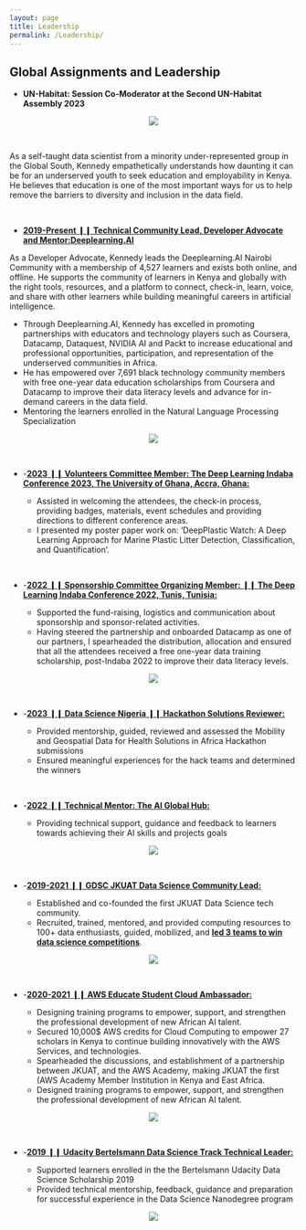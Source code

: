 ```yaml
---
layout: page
title: Leadership
permalink: /Leadership/
---
```

## Global Assignments and Leadership

-   **UN-Habitat: Session Co-Moderator at the Second UN-Habitat Assembly 2023**

<center>
  <figure>
    <img src="https://raw.githubusercontent.com/kennedykwangari/kennedykwangari.github.io/master/images/unhab2.jfif">
      </figure>
</center>

<br/>


As a self-taught data scientist from a minority under-represented group in the Global South, Kennedy empathetically understands how daunting it can be for an underserved youth to seek education and employability in Kenya. He believes that education is one of the most important ways for us to help remove the barriers to diversity and inclusion in the data field.

<br/>


-   [**2019-Present ❙❙ Technical Community Lead, Developer Advocate and Mentor:Deeplearning.AI**](https://www.deeplearning.ai/breaking-into-ai-juggling-work-projects-and-personal-life-with-kennedy-wangari/)

As a Developer Advocate, Kennedy leads the Deeplearning.AI Nairobi Community with a membership of 4,527 learners and exists both online, and offline.  He supports the community of learners in Kenya and globally with the right tools, resources, and a platform to connect, check-in, learn, voice, and share with other learners while building meaningful careers in artificial intelligence.

- Through Deeplearning.AI, Kennedy has excelled in promoting partnerships with educators and technology players such as Coursera, Datacamp, Dataquest, NVIDIA AI and Packt to increase educational and professional opportunities, participation, and representation of the underserved communities in Africa.
- He has empowered over 7,691 black technology community members with free one-year data education scholarships from Coursera and Datacamp to improve their data literacy levels and advance for in-demand careers in the data field.
- Mentoring the learners enrolled in the Natural Language Processing Specialization

<center>
  
  <figure>
    <img src="https://raw.githubusercontent.com/kennedykwangari/kennedykwangari.github.io/master/images/Deeplearning.AI.jpg">
      </figure>
</center>

<br/>

-  -[**2023 ❙❙ Volunteers Committee Member: The Deep Learning Indaba Conference 2023, The University of Ghana, Accra, Ghana:**](https://drive.google.com/file/d/1K2H_suKAgD2UbmOHBivF7b-gbk5nabyQ/view)

    -   Assisted in welcoming the attendees, the check-in process, providing badges, materials, event schedules and providing directions to different conference areas.
    -   I presented my poster paper work on: ‘DeepPlastic Watch:  A Deep Learning Approach for Marine Plastic Litter Detection, Classification, and Quantification’.

  <br/>


-  -[**2022 ❙❙ Sponsorship Committee Organizing Member: ❙❙ The Deep Learning Indaba Conference 2022, Tunis, Tunisia:**](https://deeplearningindaba.com/2022/indaba/organisers/)

    -   Supported the fund-raising, logistics and communication about sponsorship and sponsor-related activities.
    -   Having steered the partnership and onboarded Datacamp as one of our partners, I spearheaded the distribution, allocation and ensured that all the attendees received a free one-year data training scholarship, post-Indaba 2022 to improve their data literacy levels.

 <center>
  <figure>
    <img src="https://raw.githubusercontent.com/kennedykwangari/kennedykwangari.github.io/master/images/dliaccra.jpg">
      </figure>
</center>

<br/>


-  -[**2023 ❙❙ Data Science Nigeria ❙❙ Hackathon Solutions Reviewer:**](https://drive.google.com/file/d/14CM-g9TzLwccVbohp9ZUV1_EFaryKIi2/view)

    -   Provided mentorship, guided, reviewed and assessed the Mobility and Geospatial Data for Health Solutions in Africa Hackathon submissions
    -   Ensured meaningful experiences for the hack teams and determined the winners


<br/>

-  -[**2022 ❙❙ Technical Mentor: The AI Global Hub:**](https://globalaihub.com/top-50-thought-leaders-to-influence-your-mind)

    -   Providing technical support, guidance and feedback to learners towards achieving their AI skills and projects goals

<center>
  <figure>
    <img src="https://raw.githubusercontent.com/kennedykwangari/kennedykwangari.github.io/master/images/aiglobalhub.jpg">
      </figure>
</center>

<br/>


-  -[**2019-2021 ❙❙ GDSC JKUAT Data Science Community Lead:**](https://twitter.com/dscjkuat)

    -   Established and co-founded the first JKUAT Data Science tech community.
    -   Recruited, trained, mentored, and provided computing resources to 100+ data enthusiasts, guided, mobilized, and [**led 3 teams to win data science competitions**](https://dailyactive.info/2019/03/27/congrats-4-students-feted-at-oracle-student-hackathon-challenge/).


<center>
  
  <figure>
    <img src="https://raw.githubusercontent.com/kennedykwangari/kennedykwangari.github.io/master/images/dscjkuat.jpg">
      </figure>
</center>

<br/>


-  -[**2020-2021 ❙❙ AWS Educate Student Cloud Ambassador:**](https://aws.amazon.com/blogs/publicsector/aws-educate-announces-inaugural-student-ambassador-cohort/)

    -   Designing training programs to empower, support, and strengthen the professional development of new African AI talent.
    -   Secured 10,000$ AWS credits for Cloud Computing to empower 27 scholars in Kenya to continue building innovatively with the AWS Services, and technologies.
    -   Spearheaded the discussions, and establishment of a partnership between JKUAT, and the AWS Academy, making JKUAT the first (AWS Academy Member Institution in Kenya and East Africa.
    -   Designed training programs to empower, support, and strengthen the professional development of new African AI talent.

<center>
  <figure>
    <img src="https://raw.githubusercontent.com/kennedykwangari/kennedykwangari.github.io/master/images/awseducate.jpeg">
      </figure>
</center>

<br/>


-  -[**2019 ❙❙ Udacity Bertelsmann Data Science Track Technical Leader:**](https://docs.google.com/spreadsheets/d/1P88ZSsQ2MXXda-NBoDi5nD5B1xk0QPYs8dhtKUYXYhE/edit#gid=0)

    -   Supported learners enrolled in the the Bertelsmann Udacity Data Science Scholarship 2019
    -   Provided technical mentorship, feedback, guidance and preparation for successful experience in the Data Science Nanodegree program

<center>
  <figure>
    <img src="https://raw.githubusercontent.com/kennedykwangari/kennedykwangari.github.io/master/images/udacitydata.jpg">
      </figure>
</center>

<br/>








